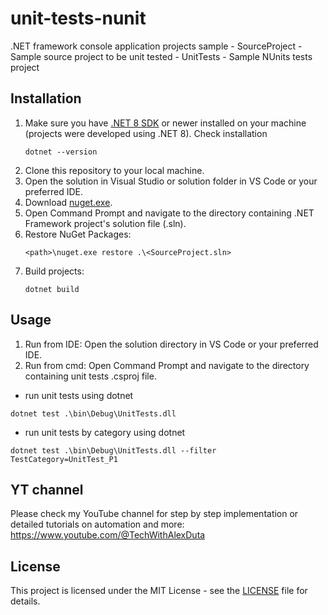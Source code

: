 # unit-tests-nunit
.NET framework console application projects sample
    - SourceProject - Sample source project to be unit tested
    - UnitTests - Sample NUnits tests project

## Installation
1. Make sure you have [.NET 8 SDK](https://dotnet.microsoft.com/en-us/download) or newer installed on your machine (projects were developed using .NET 8). Check installation
    ```PS
    dotnet --version
    ```
2. Clone this repository to your local machine.
3. Open the solution in Visual Studio or solution folder in VS Code or your preferred IDE. 
4. Download [nuget.exe](https://www.nuget.org/downloads).
5. Open Command Prompt and navigate to the directory containing .NET Framework project's solution file (.sln).
6. Restore NuGet Packages:
    ```PS
    <path>\nuget.exe restore .\<SourceProject.sln>
    ```
6. Build projects:
    ```PS
    dotnet build
    ```

## Usage
1. Run from IDE: Open the solution directory in VS Code or your preferred IDE. 
2. Run from cmd: Open Command Prompt and navigate to the directory containing unit tests .csproj file.

- run unit tests using dotnet
```
dotnet test .\bin\Debug\UnitTests.dll
```

- run unit tests by category using dotnet 
```
dotnet test .\bin\Debug\UnitTests.dll --filter TestCategory=UnitTest_P1 
```

## YT channel
Please check my YouTube channel for step by step implementation or detailed tutorials on automation and more: https://www.youtube.com/@TechWithAlexDuta

## License
This project is licensed under the MIT License - see the [LICENSE](LICENSE) file for details.